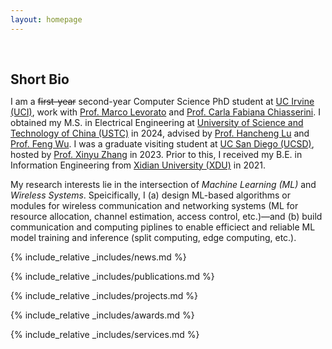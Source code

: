 ```yaml
---
layout: homepage
---
```


<h1 id="about-me"></h1>

<h2 style="margin: 60px 0px 10px;">Short Bio</h2>

[//]: # ( I worked as a research intern with [Prof. Hamid Sadjadpour]&#40;https://users.soe.ucsc.edu/~hamid/&#41; and [Prof. Zouheir Rezki]&#40;https://sites.google.com/site/zouheirrezki/home?authuser=0&#41; at [UC Santa Cruz &#40;UCSC&#41;]&#40;https://engineering.ucsc.edu/departments/electrical-and-computer-engineering/&#41; in 2022.)
I am a ~~first-year~~ second-year Computer Science PhD student at [UC Irvine (UCI)](https://ics.uci.edu/), work with [Prof. Marco Levorato](https://iasl.ics.uci.edu/people/marco-levorato/) and [Prof. Carla Fabiana Chiasserini](https://www.telematica.polito.it/member/carla-fabiana-chiasserini/). I obtained my M.S. in Electrical Engineering at [University of Science and Technology of China (USTC)](https://en.ustc.edu.cn) in 2024, advised by [Prof. Hancheng Lu](http://staff.ustc.edu.cn/~hclu) and [Prof. Feng Wu](https://scholar.google.com/citations?hl=zh-CN&user=5bInRDEAAAAJ).  I was a graduate visiting student at [UC San Diego (UCSD)](https://ece.ucsd.edu/), hosted by [Prof. Xinyu Zhang](http://xyzhang.ucsd.edu/) in 2023. Prior to this, I received my B.E. in Information Engineering from [Xidian University (XDU)](https://en.xidian.edu.cn/) in 2021. 

My research interests lie in the intersection of *Machine Learning (ML)* and *Wireless Systems*. Speicifically, I (a) design ML-based algorithms or modules for wireless communication and networking systems (ML for resource allocation, channel estimation, access control, etc.)—and (b) build communication and computing piplines to enable efficiect and reliable ML model training and inference (split computing, edge computing, etc.).


{% include_relative _includes/news.md %}

{% include_relative _includes/publications.md %}

{% include_relative _includes/projects.md %}

{% include_relative _includes/awards.md %}

{% include_relative _includes/services.md %}



